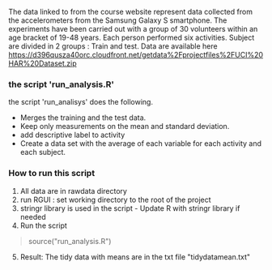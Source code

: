 The data linked to from the course website represent data collected from the accelerometers from the Samsung Galaxy S smartphone. The experiments have been carried out with a group of 30 volunteers within an age bracket of 19-48 years. Each person performed six activities. Subject are divided in 2 groups : Train and test. Data are available here https://d396qusza40orc.cloudfront.net/getdata%2Fprojectfiles%2FUCI%20HAR%20Dataset.zip 

### the script 'run_analysis.R'
the script 'run_analisys' does the following. 
- Merges the training and the test data.
- Keep only measurements on the mean and standard deviation. 
- add descriptive label to activity
- Create a data set with the average of each variable for each activity and each subject.


### How to run this script
1. All data are in rawdata directory
2. run RGUI : set working directory to the root of the project
3. stringr library is used in the script - Update R with stringr library if needed
4. Run the script 
>    source("run_analysis.R")
5. Result: The tidy data with means are in the txt file "tidydatamean.txt"